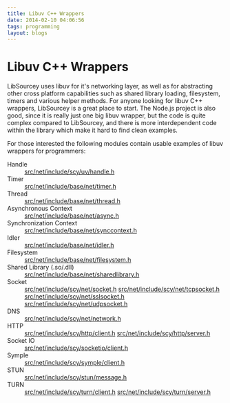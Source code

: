 ```yaml
---
title: Libuv C++ Wrappers
date: 2014-02-10 04:06:56
tags: programming
layout: blogs
---
```

# Libuv C++ Wrappers

LibSourcey uses libuv for it's networking layer, as well as for abstracting other cross platform capabilities such as shared library loading, filesystem, timers and various helper methods. For anyone looking for libuv C++ wrappers, LibSourcey is a great place to start. The Node.js project is also good, since it is really just one big libuv wrapper, but the code is quite complex compared to LibSourcey, and there is more interdependent code within the library which make it hard to find clean examples. 

For those interested the following modules contain usable examples of libuv wrappers for programmers:

<dl>
<dt>Handle</dt>
<dd><a href="https://bitbucket.org/sourcey/libsourcey/src/master/src/uv/include/scy/uv/uvpp.h">src/net/include/scy/uv/handle.h</a></dd>
<dt>Timer</dt>
<dd><a href="https://bitbucket.org/sourcey/libsourcey/src/master/src/base/include/scy/base/timer.h">src/net/include/base/net/timer.h</a></dd>
<dt>Thread</dt>
<dd><a href="https://bitbucket.org/sourcey/libsourcey/src/master/src/base/include/scy/base/thread.h">src/net/include/base/net/thread.h</a></dd>
<dt>Asynchronous Context</dt>
<dd><a href="https://bitbucket.org/sourcey/libsourcey/src/master/src/base/include/scy/base/async.h">src/net/include/base/net/async.h</a></dd>
<dt>Synchronization Context</dt>
<dd><a href="https://bitbucket.org/sourcey/libsourcey/src/master/src/base/include/scy/base/synccontext.h">src/net/include/base/net/synccontext.h</a></dd>
<dt>Idler</dt>
<dd><a href="https://bitbucket.org/sourcey/libsourcey/src/master/src/base/include/scy/base/idler.h">src/net/include/base/net/idler.h</a></dd>
<dt>Filesystem</dt>
<dd><a href="https://bitbucket.org/sourcey/libsourcey/src/master/src/base/include/scy/base/filesystem.h">src/net/include/base/net/filesystem.h</a></dd>
<dt>Shared Library (.so/.dll)</dt>
<dd><a href="https://bitbucket.org/sourcey/libsourcey/src/master/src/base/include/scy/base/sharedlibrary.h">src/net/include/base/net/sharedlibrary.h</a></dd>
<dt>Socket</dt>
<dd>
<a href="https://bitbucket.org/sourcey/libsourcey/src/master/src/net/include/scy/net/socket.h">src/net/include/scy/net/socket.h</a>
<a href="https://bitbucket.org/sourcey/libsourcey/src/master/src/net/include/scy/net/tcpsocket.h">src/net/include/scy/net/tcpsocket.h</a>
<a href="https://bitbucket.org/sourcey/libsourcey/src/master/src/net/include/scy/net/sslsocket.h">src/net/include/scy/net/sslsocket.h</a>
<a href="https://bitbucket.org/sourcey/libsourcey/src/master/src/net/include/scy/net/udpsocket.h">src/net/include/scy/net/udpsocket.h</a>
</dd>
<dt>DNS</dt>
<dd><a href="https://bitbucket.org/sourcey/libsourcey/src/master/src/net/include/scy/net/network.h">src/net/include/scy/net/network.h</a></dd>
<dt>HTTP</dt>
<dd>
<a href="https://bitbucket.org/sourcey/libsourcey/src/master/src/http/include/scy/http/client.h">src/net/include/scy/http/client.h</a>
<a href="https://bitbucket.org/sourcey/libsourcey/src/master/src/http/include/scy/http/server.h">src/net/include/scy/http/server.h</a>
</dd>
<dt>Socket IO</dt>
<dd><a href="https://bitbucket.org/sourcey/libsourcey/src/master/src/socketio/include/scy/socketio/client.h">src/net/include/scy/socketio/client.h</a></dd>
<dt>Symple</dt>
<dd><a href="https://bitbucket.org/sourcey/libsourcey/src/master/src/symple/include/scy/symple/client.h">src/net/include/scy/symple/client.h</a></dd>
<dt>STUN</dt>
<dd><a href="https://bitbucket.org/sourcey/libsourcey/src/master/src/stun/include/scy/stun/message.h">src/net/include/scy/stun/message.h</a></dd>
<dt>TURN</dt>
<dd>
<a href="https://bitbucket.org/sourcey/libsourcey/src/master/src/turn/include/scy/turn/client.h">src/net/include/scy/turn/client.h</a>
<a href="https://bitbucket.org/sourcey/libsourcey/src/master/src/turn/include/scy/turn/server.h">src/net/include/scy/turn/server.h</a>
</dd>
</dl>